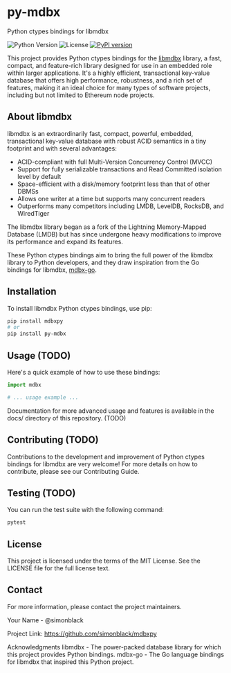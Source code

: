 # py-mdbx
Python ctypes bindings for libmdbx

![Python Version](https://img.shields.io/badge/python-3.7%2B-blue.svg) ![License](https://img.shields.io/badge/license-MIT-green.svg) [![PyPI version](https://badge.fury.io/py/mdbxpy.svg)](https://badge.fury.io/py/mdbxpy) 

This project provides Python ctypes bindings for the [libmdbx](https://github.com/erthink/libmdbx) library, a fast, compact, and feature-rich library designed for use in an embedded role within larger applications. It's a highly efficient, transactional key-value database that offers high performance, robustness, and a rich set of features, making it an ideal choice for many types of software projects, including but not limited to Ethereum node projects.

## About libmdbx

libmdbx is an extraordinarily fast, compact, powerful, embedded, transactional key-value database with robust ACID semantics in a tiny footprint and with several advantages:

- ACID-compliant with full Multi-Version Concurrency Control (MVCC)
- Support for fully serializable transactions and Read Committed isolation level by default
- Space-efficient with a disk/memory footprint less than that of other DBMSs
- Allows one writer at a time but supports many concurrent readers
- Outperforms many competitors including LMDB, LevelDB, RocksDB, and WiredTiger

The libmdbx library began as a fork of the Lightning Memory-Mapped Database (LMDB) but has since undergone heavy modifications to improve its performance and expand its features.

These Python ctypes bindings aim to bring the full power of the libmdbx library to Python developers, and they draw inspiration from the Go bindings for libmdbx, [mdbx-go](https://github.com/torquem-ch/mdbx-go).

## Installation

To install libmdbx Python ctypes bindings, use pip:

```bash
pip install mdbxpy
# or
pip install py-mdbx
```

## Usage (TODO)
Here's a quick example of how to use these bindings:

```python
import mdbx

# ... usage example ...
```

Documentation for more advanced usage and features is available in the docs/ directory of this repository. (TODO)

## Contributing (TODO)
Contributions to the development and improvement of Python ctypes bindings for libmdbx are very welcome! For more details on how to contribute, please see our Contributing Guide.

## Testing (TODO)
You can run the test suite with the following command:

```bash
pytest
```

## License
This project is licensed under the terms of the MIT License. See the LICENSE file for the full license text.

## Contact
For more information, please contact the project maintainers.

Your Name - @simonblack

Project Link: https://github.com/simonblack/mdbxpy

Acknowledgments
libmdbx - The power-packed database library for which this project provides Python bindings.
mdbx-go - The Go language bindings for libmdbx that inspired this Python project.

